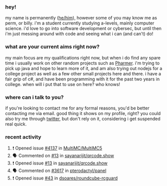 ### hey!
my name is permanently ([he/him](https://pronoun.is/he)), however some of you may know me as perm, or billy. i'm a student currently studying a-levels, mainly computer science. i'd love to go into software development or cybersec, but until then i'm just messing around with code and seeing what i can (and can't) do!

### what are your current aims right now?
my main focus are my qualifications right now, but when i do find any spare time i usually work on other random projects such as [Pharmer](https://github.com/Permanently/Pharmer). i'm trying to pick up java and hope to learn more of it, and am also trying out nodejs for a college project as well as a few other small projects here and there. i have a fair grip of c#, and have been programming with it for the past two years in college. when will i put that to use on here? who knows!

### where can i talk to you?
if you're looking to contact me for any formal reasons, you'd be better contacting me via email. good thing it shows on my profile, right? you could also try me through [twitter](https://twitter.com/permanentlay), but don't rely on it, considering i get suspended real quick.

### recent activity
<!--START_SECTION:activity-->
1. ❗️ Opened issue [#4137](https://github.com/MultiMC/MultiMC5/issues/4137) in [MultiMC/MultiMC5](https://github.com/MultiMC/MultiMC5)
2. 🗣 Commented on [#13](https://github.com/sayanarijit/qrcode.show/issues/13) in [sayanarijit/qrcode.show](https://github.com/sayanarijit/qrcode.show)
3. ❗️ Opened issue [#13](https://github.com/sayanarijit/qrcode.show/issues/13) in [sayanarijit/qrcode.show](https://github.com/sayanarijit/qrcode.show)
4. 🗣 Commented on [#3617](https://github.com/pterodactyl/panel/issues/3617) in [pterodactyl/panel](https://github.com/pterodactyl/panel)
5. ❗️ Opened issue [#43](https://github.com/dsoares/roundcube-rcguard/issues/43) in [dsoares/roundcube-rcguard](https://github.com/dsoares/roundcube-rcguard)
<!--END_SECTION:activity-->
